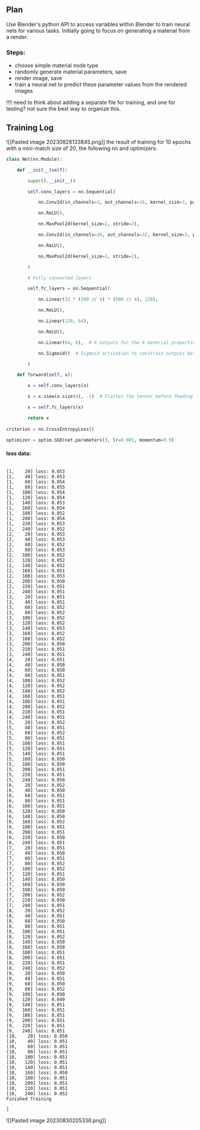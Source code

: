 
## Plan

Use Blender's python API to access variables within Blender to train neural nets for various tasks. Initially going to focus on generating a material from a render.

### Steps:
- choose simple material node type
- randomly generate material parameters, save
- render image, save
- train a neural net to predict these parameter values from the rendered images

!!!! need to think about adding a separate file for training, and one for testing? not sure the best way to organize this. 
## Training Log

![[Pasted image 20230828133845.png]]
the result of training for 10 epochs with a mini-match size of 20, the following nn and optimizers:
```python
class Net(nn.Module):

    def __init__(self):

        super().__init__()

        self.conv_layers = nn.Sequential(

            nn.Conv2d(in_channels=3, out_channels=16, kernel_size=3, padding=1),

            nn.ReLU(),

            nn.MaxPool2d(kernel_size=2, stride=2),

            nn.Conv2d(in_channels=16, out_channels=32, kernel_size=3, padding=1),

            nn.ReLU(),

            nn.MaxPool2d(kernel_size=2, stride=2),

        )

        # Fully connected layers

        self.fc_layers = nn.Sequential(

            nn.Linear(32 * (500 // 4) * (500 // 4), 128),

            nn.ReLU(),

            nn.Linear(128, 64),

            nn.ReLU(),

            nn.Linear(64, 6),  # 6 outputs for the 6 material properties

            nn.Sigmoid()  # Sigmoid activation to constrain outputs between 0 and 1

        )

    def forward(self, x):

        x = self.conv_layers(x)

        x = x.view(x.size(0), -1)  # Flatten the tensor before feeding to the fully connected layers

        x = self.fc_layers(x)

        return x
        
criterion = nn.CrossEntropyLoss()

optimizer = optim.SGD(net.parameters(), lr=0.001, momentum=0.9)
```
#### loss data:
```

[1,    20] loss: 0.053
[1,    40] loss: 0.053
[1,    60] loss: 0.054
[1,    80] loss: 0.055
[1,   100] loss: 0.054
[1,   120] loss: 0.054
[1,   140] loss: 0.053
[1,   160] loss: 0.054
[1,   180] loss: 0.052
[1,   200] loss: 0.054
[1,   220] loss: 0.053
[1,   240] loss: 0.052
[2,    20] loss: 0.053
[2,    40] loss: 0.053
[2,    60] loss: 0.052
[2,    80] loss: 0.053
[2,   100] loss: 0.052
[2,   120] loss: 0.052
[2,   140] loss: 0.052
[2,   160] loss: 0.051
[2,   180] loss: 0.053
[2,   200] loss: 0.050
[2,   220] loss: 0.051
[2,   240] loss: 0.051
[3,    20] loss: 0.051
[3,    40] loss: 0.051
[3,    60] loss: 0.052
[3,    80] loss: 0.052
[3,   100] loss: 0.052
[3,   120] loss: 0.052
[3,   140] loss: 0.053
[3,   160] loss: 0.052
[3,   180] loss: 0.052
[3,   200] loss: 0.050
[3,   220] loss: 0.051
[3,   240] loss: 0.051
[4,    20] loss: 0.051
[4,    40] loss: 0.050
[4,    60] loss: 0.050
[4,    80] loss: 0.051
[4,   100] loss: 0.052
[4,   120] loss: 0.052
[4,   140] loss: 0.052
[4,   160] loss: 0.051
[4,   180] loss: 0.051
[4,   200] loss: 0.052
[4,   220] loss: 0.051
[4,   240] loss: 0.051
[5,    20] loss: 0.052
[5,    40] loss: 0.051
[5,    60] loss: 0.052
[5,    80] loss: 0.051
[5,   100] loss: 0.051
[5,   120] loss: 0.051
[5,   140] loss: 0.051
[5,   160] loss: 0.050
[5,   180] loss: 0.050
[5,   200] loss: 0.051
[5,   220] loss: 0.051
[5,   240] loss: 0.050
[6,    20] loss: 0.052
[6,    40] loss: 0.050
[6,    60] loss: 0.051
[6,    80] loss: 0.051
[6,   100] loss: 0.051
[6,   120] loss: 0.050
[6,   140] loss: 0.050
[6,   160] loss: 0.052
[6,   180] loss: 0.051
[6,   200] loss: 0.051
[6,   220] loss: 0.050
[6,   240] loss: 0.051
[7,    20] loss: 0.051
[7,    40] loss: 0.050
[7,    60] loss: 0.051
[7,    80] loss: 0.052
[7,   100] loss: 0.052
[7,   120] loss: 0.051
[7,   140] loss: 0.050
[7,   160] loss: 0.050
[7,   180] loss: 0.050
[7,   200] loss: 0.052
[7,   220] loss: 0.050
[7,   240] loss: 0.051
[8,    20] loss: 0.052
[8,    40] loss: 0.051
[8,    60] loss: 0.050
[8,    80] loss: 0.051
[8,   100] loss: 0.051
[8,   120] loss: 0.052
[8,   140] loss: 0.050
[8,   160] loss: 0.050
[8,   180] loss: 0.051
[8,   200] loss: 0.051
[8,   220] loss: 0.051
[8,   240] loss: 0.052
[9,    20] loss: 0.050
[9,    40] loss: 0.051
[9,    60] loss: 0.050
[9,    80] loss: 0.052
[9,   100] loss: 0.050
[9,   120] loss: 0.049
[9,   140] loss: 0.051
[9,   160] loss: 0.051
[9,   180] loss: 0.051
[9,   200] loss: 0.051
[9,   220] loss: 0.051
[9,   240] loss: 0.051
[10,    20] loss: 0.050
[10,    40] loss: 0.051
[10,    60] loss: 0.051
[10,    80] loss: 0.051
[10,   100] loss: 0.051
[10,   120] loss: 0.051
[10,   140] loss: 0.051
[10,   160] loss: 0.050
[10,   180] loss: 0.051
[10,   200] loss: 0.051
[10,   220] loss: 0.051
[10,   240] loss: 0.052
Finished Training

]
```
![[Pasted image 20230830205336.png]]